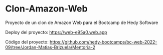 # Clon-Amazon-Web
Proyecto de un clon de Amazon Web para el Bootcamp de Hedy Software

Deploy del proyecto: https://web-e95a0.web.app

Código del proyecto: https://github.com/hedy-bootcamps/bc-web-2022-09/tree/Jordan-Matias-Brizuela/Mentoria-2
